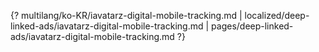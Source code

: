 {? multilang/ko-KR/iavatarz-digital-mobile-tracking.md | localized/deep-linked-ads/iavatarz-digital-mobile-tracking.md | pages/deep-linked-ads/iavatarz-digital-mobile-tracking.md ?}
